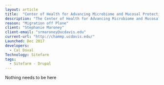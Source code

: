 ```yaml
---
layout: article
title:  "Center of Health for Advancing Microbiome and Mucosal Protection"
description: "The Center of Health for Advancing Microbiome and Mucosal Protection (CHAMMP) was developed from a Research Investments in the Sciences and Engineering (RISE) program."
reason: "Migration off Plone"
client: "Stephanie Maroney"
client-email: "srmaroney@ucdavis.edu"
current-url: "http://chammp.ucdavis.edu/"
Launched: Dec 2017
developers:
  - Cal Doval
Technology: Sitefarm
tags:
  - Sitefarm - Drupal
---
```


Nothing needs to be here

